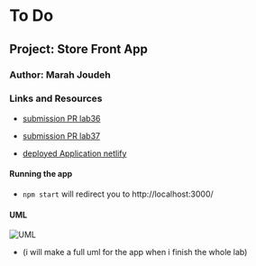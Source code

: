 # To Do 

## Project: Store Front App

### Author: Marah Joudeh

### Links and Resources

- [submission PR lab36](https://github.com/marah-401-advanced-javascript/storefront-react/pull/1)
- [submission PR lab37](https://github.com/marah-401-advanced-javascript/storefront-react/pull/2)

- [deployed Application netlify](https://store-react-marah.netlify.app/)


#### Running the app

- `npm start` will redirect you to http://localhost:3000/


#### UML
![UML](/assets/store.PNG) 
- (i will make a full uml for the app when i finish the whole lab)




